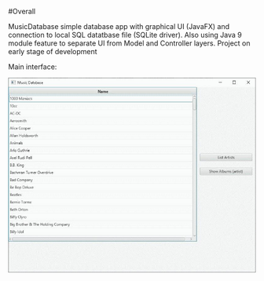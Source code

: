#Overall

MusicDatabase simple database app with graphical UI (JavaFX) and connection to local SQL datatbase file (SQLite driver). Also using Java 9 module feature to separate UI from Model and Controller layers. Project on early stage of development

Main interface:

![screen_overall](screens/0_Overall.jpg)
